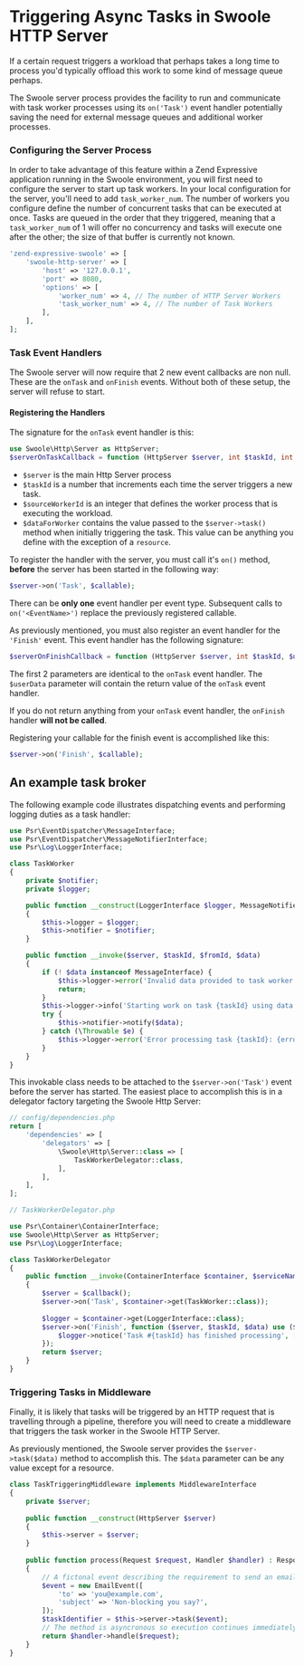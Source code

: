 # Triggering Async Tasks in Swoole HTTP Server

If a certain request triggers a workload that perhaps takes a long time to process you'd typically offload this
 work to some kind of message queue perhaps.

The Swoole server process provides the facility to run and communicate with task worker processes using its
 `on('Task')` event handler potentially saving the need for external message queues and additional worker processes.

### Configuring the Server Process

In order to take advantage of this feature within a Zend Expressive application running in the Swoole environment, you
will first need to configure the server to start up task workers. In your local configuration for the server, you'll
 need to add `task_worker_num`. The number of workers you configure define the number of concurrent tasks that can be
 executed at once. Tasks are queued in the order that they triggered, meaning that a `task_worker_num` of 1
 will offer no concurrency and tasks will execute one after the other; the size of that buffer is currently
 not known.

```php
'zend-expressive-swoole' => [
    'swoole-http-server' => [
        'host' => '127.0.0.1',
        'port' => 8080,
        'options' => [
            'worker_num' => 4, // The number of HTTP Server Workers
            'task_worker_num' => 4, // The number of Task Workers
        ],
    ],
];
```

### Task Event Handlers

The Swoole server will now require that 2 new event callbacks are non null. These are the `onTask` and `onFinish`
events. Without both of these setup, the server will refuse to start.

#### Registering the Handlers

The signature for the `onTask` event handler is this:

```php
use Swoole\Http\Server as HttpServer;
$serverOnTaskCallback = function (HttpServer $server, int $taskId, int $sourceWorkerId, $dataForWorker) {};
```

- `$server` is the main Http Server process
- `$taskId` is a number that increments each time the server triggers a new task.
- `$sourceWorkerId` is an integer that defines the worker process that is executing the workload.
- `$dataForWorker` contains the value passed to the `$server->task()` method when initially triggering the task. This
 value can be anything you define with the exception of a `resource`.

To register the handler with the server, you must call it's `on()` method, **before** the server has been started in the
following way:

```php
$server->on('Task', $callable);
```

There can be **only one** event handler per event type. Subsequent calls to `on('<EventName>')` replace the previously 
registered callable.

As previously mentioned, you must also register an event handler for the `'Finish'` event. This event handler has the
 following signature:

```php
$serverOnFinishCallback = function (HttpServer $server, int $taskId, $userData) {};
```

The first 2 parameters are identical to the `onTask` event handler. The `$userData` parameter will contain the return
value of the `onTask` event handler.

If you do not return anything from your `onTask` event handler, the `onFinish` handler **will not be called**.

Registering your callable for the finish event is accomplished like this:

```php
$server->on('Finish', $callable);
```

## An example task broker

The following example code illustrates dispatching events and performing logging duties as a task handler:

```php
use Psr\EventDispatcher\MessageInterface;
use Psr\EventDispatcher\MessageNotifierInterface;
use Psr\Log\LoggerInterface;

class TaskWorker
{
    private $notifier;
    private $logger;

    public function __construct(LoggerInterface $logger, MessageNotifierInterface $notifier)
    {
        $this->logger = $logger;
        $this->notifier = $notifier;
    }

    public function __invoke($server, $taskId, $fromId, $data)
    {
        if (! $data instanceof MessageInterface) {
            $this->logger->error('Invalid data provided to task worker: {type}', ['type' => is_object($data) ? get_class($data) : gettype($data)]);
            return;
        }
        $this->logger->info('Starting work on task {taskId} using data: {data}', ['taskId' => $taskId, 'data' => json_encode($data)]);
        try {
            $this->notifier->notify($data);
        } catch (\Throwable $e) {
            $this->logger->error('Error processing task {taskId}: {error}', ['taskId' => $taskId, 'error' => $e->getTraceAsString()]);
        }
    }
}
```

This invokable class needs to be attached to the `$server->on('Task')` event before the server has started. The
easiest place to accomplish this is in a delegator factory targeting the Swoole Http Server:

```php
// config/dependencies.php
return [
    'dependencies' => [
        'delegators' => [
            \Swoole\Http\Server::class => [
                TaskWorkerDelegator::class,
            ],
        ],
    ],
];

// TaskWorkerDelegator.php

use Psr\Container\ContainerInterface;
use Swoole\Http\Server as HttpServer;
use Psr\Log\LoggerInterface;

class TaskWorkerDelegator
{
    public function __invoke(ContainerInterface $container, $serviceName, callable $callback) : HttpServer
    {
        $server = $callback();
        $server->on('Task', $container->get(TaskWorker::class));
        
        $logger = $container->get(LoggerInterface::class);
        $server->on('Finish', function ($server, $taskId, $data) use ($logger) {
            $logger->notice('Task #{taskId} has finished processing', ['taskId' => $taskId]);
        });
        return $server;
    }
}
```

### Triggering Tasks in Middleware

Finally, it is likely that tasks will be triggered by an HTTP request that is travelling through a pipeline, therefore
you will need to create a middleware that triggers the task worker in the Swoole HTTP Server.

As previously mentioned, the Swoole server provides the `$server->task($data)` method to accomplish this. The `$data`
 parameter can be any value except for a resource.

```php
class TaskTriggeringMiddleware implements MiddlewareInterface
{
    private $server;
    
    public function __construct(HttpServer $server)
    {
        $this->server = $server;
    }
    
    public function process(Request $request, Handler $handler) : Response
    {
        // A fictonal event describing the requirement to send an email:
        $event = new EmailEvent([
            'to' => 'you@example.com',
            'subject' => 'Non-blocking you say?',
        ]);
        $taskIdentifier = $this->server->task($event);
        // The method is asyncronous so execution continues immediately
        return $handler->handle($request);
    }
}
```
